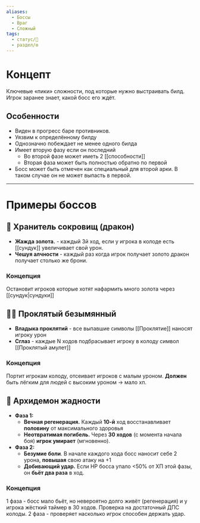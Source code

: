 ```yaml
---
aliases:
  - Боссы
  - Враг
  - Сложный
tags:
  - статус/🌿
  - раздел/⚙
---
```

# Концепт
Ключевые «пики» сложности, под которые нужно выстраивать билд. Игрок заранее знает, какой босс его ждёт.

## Особенности
- Виден в прогресс баре противников.
- Уязвим к определённому билду
- Однозначно побеждает не менее одного билда
- Имеет вторую фазу если он последний
	- Во второй фазе может иметь 2 [[способности]]
	- Вторая фаза может быть полностью обратно по первой
- Босс может быть отмечен как специальный для второй арки. В таком случае он не может выпасть в первой.

___

# Примеры боссов

## 🐲 Хранитель сокровищ (дракон)
- **Жажда золота.** - каждый 3й ход, если у игрока в колоде есть [[сундук]] увеличивает свой урон.
- **Чешуя алчности** - каждый раз когда игрок получает золото дракон получает столько же брони.
### Концепция
Остановит игроков которые хотят нафармить много золота через [[сундук|сундуки]]

## 🧛‍♂️ Проклятый безымянный
- **Владыка проклятий** - все выпавшие символы [[Проклятие]] наносят игроку урон
- **Сглаз** - каждые N ходов подбрасывает игроку в колоду символ [[Проклятый амулет]] 
### Концепция
Портит игрокам колоду, отсеивает игроков с малым уроном.
**Должен** быть лёгким для людей с высоким уроном -> мало хп.

## 👿 Архидемон жадности
- **Фаза 1:**
	- **Вечная регенерация.** Каждый **10-й** ход восстанавливает **половину** от максимального здоровья
	- **Неотвратимая погибель.** Через **30 ходов** (с момента начала боя) **игрок умирает** (мгновенно).
- **Фаза 2:**
	- **Безумие боли**. В начале каждого хода босс наносит себе 2 урона, **повышая** свою атаку на +1
	- **Добивающий удар.** Если HP босса упало <50% от ХП этой фазы, он **бьёт два раза** в ход.
### Концепция
1 фаза - босс мало бьёт, но невероятно долго живёт (регенерация) и у игрока жёсткий таймер в 30 ходов. Проверка на достаточный ДПС колоды.
2 фаза - проверяет насколько игрок способен держать удар.